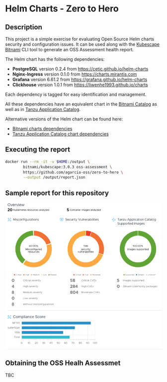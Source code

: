 # Helm Charts - Zero to Hero

## Description

This project is a simple exercise for evaluating Open Source Helm charts security and configuration issues. It can be used along with the [Kubescape Bitnami](https://hub.docker.com/r/bitnami/kubescape) CLI tool to generate an OSS Assessment health report.

The Helm chart has the following dependencies:

- **PostgreSQL** version 0.2.4 from https://cetic.github.io/helm-charts
- **Nginx-Ingress** version 0.1.0 from https://charts.mirantis.com
- **Grafana** version 6.61.2 from https://grafana.github.io/helm-charts
- **Clickhouse** version 1.0.1 from https://liwenhe1993.github.io/charts

Each dependency is tagged for easy identification and management.

All these dependencies have an equivalent chart in the [Bitnami Catalog](https://github.com/bitnami/charts) as well as in  [Tanzu Application Catalog](https://app-catalog.vmware.com/catalog).

Alternative versions of the Helm chart can be found here:

* [Bitnami charts dependencies](https://github.com/agarcia-oss/zero-to-hero/tree/bitnami)
* [Tanzu Application Catalog chart dependencies](https://github.com/agarcia-oss/zero-to-hero/tree/tac)

## Executing the report

```bash
docker run --rm -it -v $HOME:/output \
        bitnami/kubescape:3.0.3 oss-assessment \
        https://github.com/agarcia-oss/zero-to-hero \
        --output /output/report.json
```

## Sample report for this repository

![alt text](image.png)

## Obtaining the OSS Healh Assessmet

TBC
